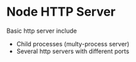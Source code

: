 # Node HTTP Server

Basic http server include
- Child processes (multy-process server)
- Several http servers with different ports